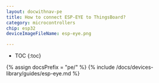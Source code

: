 ```yaml
---
layout: docwithnav-pe
title: How to connect ESP-EYE to ThingsBoard?
category: microcontrollers
chip: esp32
deviceImageFileName: esp-eye.png

---
```


* TOC
{:toc}

{% assign docsPrefix = "pe/" %}
{% include /docs/devices-library/guides/esp-eye.md %}
